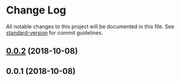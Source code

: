 # Change Log

All notable changes to this project will be documented in this file. See [standard-version](https://github.com/conventional-changelog/standard-version) for commit guidelines.

<a name="0.0.2"></a>
## [0.0.2](https://github.com/compare/v0.0.1...v0.0.2) (2018-10-08)



<a name="0.0.1"></a>
## 0.0.1 (2018-10-08)
